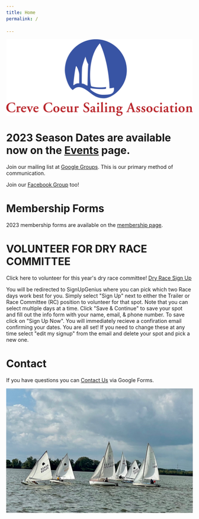 ```yaml
---
title: Home
permalink: /

---
```

![ccsalogo](/assets/images/CCSA-Logo-Horizontal.png)

# 2023 Season Dates are available now on the [Events](/events/) page. 

Join our mailing list at [Google Groups](https://groups.google.com/forum/#!forum/ccsa-members). 
This is our primary method of communication.

Join our [Facebook Group](https://www.facebook.com/groups/112029055498260) too!

# Membership Forms

2023 membership forms are available on the [membership page](/learning/membership.html).

# VOLUNTEER FOR DRY RACE COMMITTEE
Click here to volunteer for this year's dry race committee! [Dry Race Sign Up](https://www.signupgenius.com/go/10c094ca5ab28a0f4c34-dryrace#/) 

You will be redirected to SignUpGenius where you can pick which two Race days work best for you. Simply select "Sign Up" next to either the Trailer or Race Committee (RC) position to volunteer for that spot. Note that you can select multiple days at a time. Click "Save & Continue" to save your spot and fill out the info form with your name, email, & phone number. To save click on "Sign Up Now". You will immediately recieve a confiration email confirming your dates. You are all set! If you need to change these at any time select "edit my signup" from the email and delete your spot and pick a new one. 

# Contact
If you have questions you can [Contact Us](https://www.sailccsa.com/about-us/contact) via Google Forms.

![sailboat racing](/assets/images/racing.jpeg)

